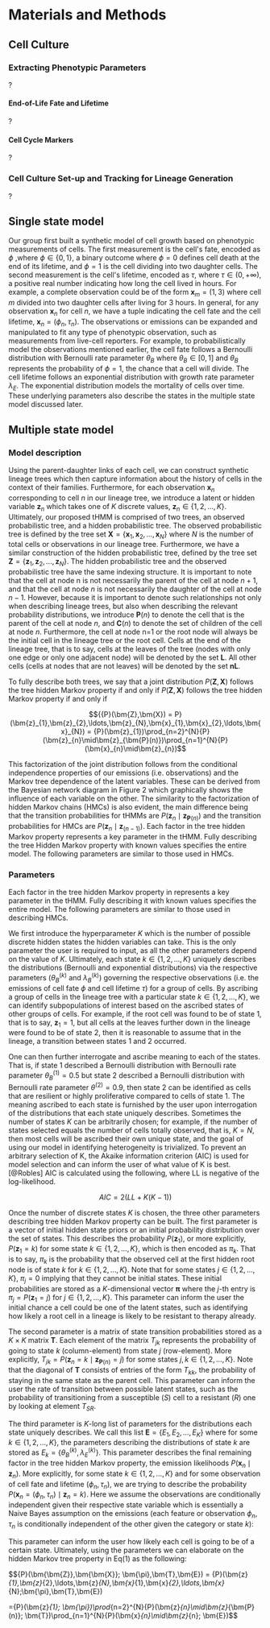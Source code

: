 # Materials and Methods

## Cell Culture

### Extracting Phenotypic Parameters
?
#### End-of-Life Fate and Lifetime
?
#### Cell Cycle Markers
?
### Cell Culture Set-up and Tracking for Lineage Generation
?
## Single state model

Our group first built a synthetic model of cell growth based on phenotypic measurements of cells. The first measurement is the cell's fate, encoded as $\phi$ ,where $\phi\in\{0,1\}$, a binary outcome where $\phi=0$ defines cell death at the end of its lifetime, and $\phi=1$ is the cell dividing into two daughter cells. The second measurement is the cell's lifetime, encoded as $\tau$, where $\tau\in (0, +\infty)$, a positive real number indicating how long the cell lived in hours. For example, a complete observation could be of the form $\bm{x}_{m} = (1,3)$ where cell $m$ divided into two daughter cells after living for 3 hours. In general, for any observation $\bm{x}_{n}$ for cell $n$, we have a tuple indicating the cell fate and the cell lifetime, $\bm{x}_{n}=(\phi_{n}, \tau_{n})$. The observations or emissions can be expanded and manipulated to fit any type of phenotypic observation, such as measurements from live-cell reporters. For example, to probabilistically model the observations mentioned earlier, the cell fate follows a Bernoulli distribution with Bernoulli rate parameter $\theta_{B}$ where $\theta_{B}\in[0,1]$ and $\theta_{B}$ represents the probability of $\phi=1$, the chance that a cell will divide. The cell lifetime follows an exponential distribution with growth rate parameter $\lambda_{E}$. The exponential distribution models the mortality of cells over time. These underlying parameters also describe the states in the multiple state model discussed later.

 
## Multiple state model

### Model description
 
Using the parent-daughter links of each cell, we can construct synthetic lineage trees which then capture information about the history of cells in the context of their families. Furthermore, for each observation $\bm{x}_{n}$ corresponding to cell $n$ in our lineage tree, we introduce a latent or hidden variable $\bm{z}_{n}$ which takes one of $K$ discrete values, $\bm{z}_{n}\in\{1,2,\ldots,K\}$. Ultimately, our proposed tHMM is comprised of two trees, an observed probabilistic tree, and a hidden probabilistic tree. The observed probabilistic tree is defined by the tree set $\bm{X}=\left\lbrace\bm{x}_{1},\bm{x}_{2},\ldots,\bm{x}_{N}\right\rbrace$ where $N$ is the number of total cells or observations in our lineage tree. Furthermore, we have a similar construction of the hidden probabilistic tree, defined by the tree set $\bm{Z}=\left\lbrace\bm{z}_{1},\bm{z}_{2},\ldots,\bm{z}_{N}\right\rbrace$. The hidden probabilistic tree and the observed probabilistic tree have the same indexing structure. It is important to note that the cell at node n is not necessarily the parent of the cell at node $n+1$, and that the cell at node $n$ is not necessarily the daughter of the cell at node $n-1$. However, because it is important to denote such relationships not only when describing lineage trees, but also when describing the relevant probability distributions, we introduce $\bm{P}(n)$ to denote the cell that is the parent of the cell at node $n$, and $\bm{C}(n)$ to denote the set of children of the cell at node $n$. Furthermore, the cell at node  n=1 or the root node will always be the initial cell in the lineage tree or the root cell. Cells at the end of the lineage tree, that is to say, cells at the leaves of the tree (nodes with only one edge or only one adjacent node) will be denoted by the set $\bm{L}$. All other cells (cells at nodes that are not leaves) will be denoted by the set $\bm{nL}$.

 
To fully describe both trees, we say that a joint distribution ${P}(\bm{Z},\bm{X})$ follows the tree hidden Markov property if and only if ${P}(\bm{Z},\bm{X})$ follows the tree hidden Markov property if and only if 

$${{P}(\bm{Z},\bm{X}) = P}(\bm{z}_{1},\bm{z}_{2},\ldots,\bm{z}_{N},\bm{x}_{1},\bm{x}_{2},\ldots,\bm{x}_{N}) = {P}(\bm{z}_{1})\prod_{n=2}^{N}{P}(\bm{z}_{n}\mid\bm{z}_{\bm{P}(n)})\prod_{n=1}^{N}{P}(\bm{x}_{n}\mid\bm{z}_{n})$$ 

This factorization of the joint distribution follows from the conditional independence properties of our emissions (i.e. observations) and the Markov tree dependence of the latent variables. These can be derived from the Bayesian network diagram in Figure 2 which graphically shows the influence of each variable on the other. The similarity to the factorization of hidden Markov chains (HMCs) is also evident, the main difference being that the transition probabilities for tHMMs are ${P}(\bm{z}_{n}\mid\bm{z}_{\bm{P}(n)})$ and the transition probabilities for HMCs are ${P}(\bm{z}_{n}\mid\bm{z}_{(n-1)})$. Each factor in the tree hidden Markov property represents a key parameter in the tHMM. Fully describing the tree Hidden Markov property with known values specifies the entire model. The following parameters are similar to those used in HMCs.

### Parameters

Each factor in the tree hidden Markov property in represents a key parameter in the tHMM. Fully describing it with known values specifies the entire model. The following parameters are similar to those used in describing HMCs.

We first introduce the hyperparameter $K$ which is the number of possible discrete hidden states the hidden variables can take. This is the only parameter the user is required to input, as all the other parameters depend on the value of $K$. Ultimately, each state $k\in\{1,2,\ldots,K\}$ uniquely describes the distributions (Bernoulli and exponential distributions) via the respective parameters (${\theta_{B}}^{(k)}$ and ${\lambda_{B}}^{(k)}$) governing the respective observations (i.e. the emissions of cell fate $\phi$ and cell lifetime $\tau$) for a group of cells. By ascribing a group of cells in the lineage tree with a particular state $k\in\{1,2,\ldots,K\}$, we can identify subpopulations of interest based on the ascribed states of other groups of cells. For example, if the root cell was found to be of state $1$, that is to say, $\bm{z}_{1}=1$, but all cells at the leaves further down in the lineage were found to be of state $2$, then it is reasonable to assume that in the lineage, a transition between states $1$ and $2$ occurred.

One can then further interrogate and ascribe meaning to each of the states. That is, if state $1$ described a Bernoulli distribution with Bernoulli rate parameter ${\theta_{B}}^{(1)}=0.5$ but state $2$ described a Bernoulli distribution with Bernoulli rate parameter ${\theta}^{(2)}=0.9$, then state 2 can be identified as cells that are resilient or highly proliferative compared to cells of state $1$. The meaning ascribed to each state is furnished by the user upon interrogation of the distributions that each state uniquely describes. Sometimes the number of states $K$ can be arbitrarily chosen; for example, if the number of states selected equals the number of cells totally observed, that is, $K=N$, then most cells will be ascribed their own unique state, and the goal of using our model in identifying heterogeneity is trivialized. To prevent an arbitrary selection of K, the Akaike information criterion (AIC) is used for model selection and can inform the user of what value of K is best.[@Robles] AIC is calculated using the following, where LL is negative of the log-likelihood.

$$AIC= 2(LL+K(K-1))$$
    
Once the number of discrete states $K$ is chosen, the three other parameters describing tree hidden Markov property can be built. The first parameter is a vector of initial hidden state priors or an initial probability distribution over the set of states. This describes the probability $P(\bm{z}_{1})$, or more explicitly, $P(\bm{z}_{1}=k)$ for some state $k\in\{1,2,\ldots,K\}$, which is then encoded as $\pi_{k}$. That is to say, $\pi_{k}$ is the probability that the observed cell at the first hidden root node is of state $k$ for $k\in\{1,2,\ldots,K\}$. Note that for some states $j\in\{1,2,\ldots,K\}$, $\pi_{j}=0$ implying that they cannot be initial states. These initial probabilities are stored as a $K$-dimensional vector $\bm{\pi}$ where the $j$-th entry is $\pi_{j}=P(\bm{z}_{1}=j)$ for $j\in\{1,2,\ldots,K\}$. This parameter can inform the user the initial chance a cell could be one of the latent states, such as identifying how likely a root cell in a lineage is likely to be resistant to therapy already.    
    
The second parameter is a matrix of state transition probabilities stored as a $K\times K$ matrix $\bm{T}$. Each element of the matrix $T_{jk}$ represents the probability of going to state $k$ (column-element) from state $j$ (row-element). More explicitly, $T_{jk} = {P}(\bm{z}_{n}=k\mid\bm{z}_{\bm{P}(n)}=j)$ for some states $j,k \in \{1,2,\ldots,K\}$. Note that the diagonal of $\bm{T}$ consists of entries of the form $T_{kk}$, the probability of staying in the same state as the parent cell. This parameter can inform the user the rate of transition between possible latent states, such as the probability of transitioning from a susceptible ($S$) cell to a resistant ($R$) one by looking at element $T_{SR}$.

The third parameter is $K$-long list of parameters for the distributions each state uniquely describes. We call this list $\bm{E}=\{E_{1},E_{2},\ldots,E_{K}\}$ where for some $k\in\{1,2,\ldots,K\}$, the parameters describing the distributions of state $k$ are stored as $E_{k}=\{{\theta_{B}}^{(k)},{\lambda_{E}}^{(k)}\}$. This parameter describes the final remaining factor in the tree hidden Markov property, the emission likelihoods ${P}(\bm{x}_{n}\mid\bm{z}_{n})$. More explicitly, for some state $k\in\{1,2,\ldots,K\}$ and for some observation of cell fate and lifetime $(\phi_{n}, \tau_{n})$, we are trying to describe the probability ${P}(\bm{x}_{n}=(\phi_{n}, \tau_{n})\mid\bm{z}_{n}=k)$. Here we assume the observations are conditionally independent given their respective state variable which is essentially a Naive Bayes assumption on the emissions (each feature or observation $\phi_{n},\tau_{n}$ is conditionally independent of the other given the category or state $k$):


This parameter can inform the user how likely each cell is going to be of a certain state. Ultimately, using the parameters we can elaborate on the hidden Markov tree property in Eq(1) as the following:

$${P}(\bm{\bm{Z}},\bm{\bm{X}}; \bm{\pi},\bm{T},\bm{E}) = {P}(\bm{z}_{1},\bm{z}_{2},\ldots,\bm{z}_{N},\bm{x}_{1},\bm{x}_{2},\ldots,\bm{x}_{N};\bm{\pi},\bm{T},\bm{E})

={P}(\bm{z}_{1}; \bm{\pi})\prod_{n=2}^{N}{P}(\bm{z}_{n}\mid\bm{z}_{\bm{P}(n)}; \bm{T})\prod_{n=1}^{N}{P}(\bm{x}_{n}\mid\bm{z}_{n}; \bm{E})$$
        
        
    
